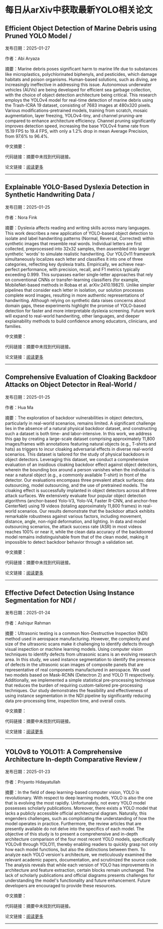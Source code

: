 # 每日从arXiv中获取最新YOLO相关论文


## Efficient Object Detection of Marine Debris using Pruned YOLO Model / 

发布日期：2025-01-27

作者：Abi Aryaza

摘要：Marine debris poses significant harm to marine life due to substances like microplastics, polychlorinated biphenyls, and pesticides, which damage habitats and poison organisms. Human\-based solutions, such as diving, are increasingly ineffective in addressing this issue. Autonomous underwater vehicles \(AUVs\) are being developed for efficient sea garbage collection, with the choice of object detection architecture being critical. This research employs the YOLOv4 model for real\-time detection of marine debris using the Trash\-ICRA 19 dataset, consisting of 7683 images at 480x320 pixels. Various modifications\-pretrained models, training from scratch, mosaic augmentation, layer freezing, YOLOv4\-tiny, and channel pruning\-are compared to enhance architecture efficiency. Channel pruning significantly improves detection speed, increasing the base YOLOv4 frame rate from 15.19 FPS to 19.4 FPS, with only a 1.2% drop in mean Average Precision, from 97.6% to 96.4%.

中文摘要：


代码链接：摘要中未找到代码链接。

论文链接：[阅读更多](http://arxiv.org/abs/2501.16571v1)

---


## Explainable YOLO\-Based Dyslexia Detection in Synthetic Handwriting Data / 

发布日期：2025-01-25

作者：Nora Fink

摘要：Dyslexia affects reading and writing skills across many languages. This work describes a new application of YOLO\-based object detection to isolate and label handwriting patterns \(Normal, Reversal, Corrected\) within synthetic images that resemble real words. Individual letters are first collected, preprocessed into 32x32 samples, then assembled into larger synthetic 'words' to simulate realistic handwriting. Our YOLOv11 framework simultaneously localizes each letter and classifies it into one of three categories, reflecting key dyslexia traits. Empirically, we achieve near\-perfect performance, with precision, recall, and F1 metrics typically exceeding 0.999. This surpasses earlier single\-letter approaches that rely on conventional CNNs or transfer\-learning classifiers \(for example, MobileNet\-based methods in Robaa et al. arXiv:2410.19821\). Unlike simpler pipelines that consider each letter in isolation, our solution processes complete word images, resulting in more authentic representations of handwriting. Although relying on synthetic data raises concerns about domain gaps, these experiments highlight the promise of YOLO\-based detection for faster and more interpretable dyslexia screening. Future work will expand to real\-world handwriting, other languages, and deeper explainability methods to build confidence among educators, clinicians, and families.

中文摘要：


代码链接：摘要中未找到代码链接。

论文链接：[阅读更多](http://arxiv.org/abs/2501.15263v1)

---


## Comprehensive Evaluation of Cloaking Backdoor Attacks on Object Detector in Real\-World / 

发布日期：2025-01-25

作者：Hua Ma

摘要：The exploration of backdoor vulnerabilities in object detectors, particularly in real\-world scenarios, remains limited. A significant challenge lies in the absence of a natural physical backdoor dataset, and constructing such a dataset is both time\- and labor\-intensive. In this work, we address this gap by creating a large\-scale dataset comprising approximately 11,800 images/frames with annotations featuring natural objects \(e.g., T\-shirts and hats\) as triggers to incur cloaking adversarial effects in diverse real\-world scenarios. This dataset is tailored for the study of physical backdoors in object detectors. Leveraging this dataset, we conduct a comprehensive evaluation of an insidious cloaking backdoor effect against object detectors, wherein the bounding box around a person vanishes when the individual is near a natural object \(e.g., a commonly available T\-shirt\) in front of the detector. Our evaluations encompass three prevalent attack surfaces: data outsourcing, model outsourcing, and the use of pretrained models. The cloaking effect is successfully implanted in object detectors across all three attack surfaces. We extensively evaluate four popular object detection algorithms \(anchor\-based Yolo\-V3, Yolo\-V4, Faster R\-CNN, and anchor\-free CenterNet\) using 19 videos \(totaling approximately 11,800 frames\) in real\-world scenarios. Our results demonstrate that the backdoor attack exhibits remarkable robustness against various factors, including movement, distance, angle, non\-rigid deformation, and lighting. In data and model outsourcing scenarios, the attack success rate \(ASR\) in most videos reaches 100% or near it, while the clean data accuracy of the backdoored model remains indistinguishable from that of the clean model, making it impossible to detect backdoor behavior through a validation set.

中文摘要：


代码链接：摘要中未找到代码链接。

论文链接：[阅读更多](http://arxiv.org/abs/2501.15101v1)

---


## Effective Defect Detection Using Instance Segmentation for NDI / 

发布日期：2025-01-24

作者：Ashiqur Rahman

摘要：Ultrasonic testing is a common Non\-Destructive Inspection \(NDI\) method used in aerospace manufacturing. However, the complexity and size of the ultrasonic scans make it challenging to identify defects through visual inspection or machine learning models. Using computer vision techniques to identify defects from ultrasonic scans is an evolving research area. In this study, we used instance segmentation to identify the presence of defects in the ultrasonic scan images of composite panels that are representative of real components manufactured in aerospace. We used two models based on Mask\-RCNN \(Detectron 2\) and YOLO 11 respectively. Additionally, we implemented a simple statistical pre\-processing technique that reduces the burden of requiring custom\-tailored pre\-processing techniques. Our study demonstrates the feasibility and effectiveness of using instance segmentation in the NDI pipeline by significantly reducing data pre\-processing time, inspection time, and overall costs.

中文摘要：


代码链接：摘要中未找到代码链接。

论文链接：[阅读更多](http://arxiv.org/abs/2501.14149v1)

---


## YOLOv8 to YOLO11: A Comprehensive Architecture In\-depth Comparative Review / 

发布日期：2025-01-23

作者：Priyanto Hidayatullah

摘要：In the field of deep learning\-based computer vision, YOLO is revolutionary. With respect to deep learning models, YOLO is also the one that is evolving the most rapidly. Unfortunately, not every YOLO model possesses scholarly publications. Moreover, there exists a YOLO model that lacks a publicly accessible official architectural diagram. Naturally, this engenders challenges, such as complicating the understanding of how the model operates in practice. Furthermore, the review articles that are presently available do not delve into the specifics of each model. The objective of this study is to present a comprehensive and in\-depth architecture comparison of the four most recent YOLO models, specifically YOLOv8 through YOLO11, thereby enabling readers to quickly grasp not only how each model functions, but also the distinctions between them. To analyze each YOLO version's architecture, we meticulously examined the relevant academic papers, documentation, and scrutinized the source code. The analysis reveals that while each version of YOLO has improvements in architecture and feature extraction, certain blocks remain unchanged. The lack of scholarly publications and official diagrams presents challenges for understanding the model's functionality and future enhancement. Future developers are encouraged to provide these resources.

中文摘要：


代码链接：摘要中未找到代码链接。

论文链接：[阅读更多](http://arxiv.org/abs/2501.13400v1)

---

